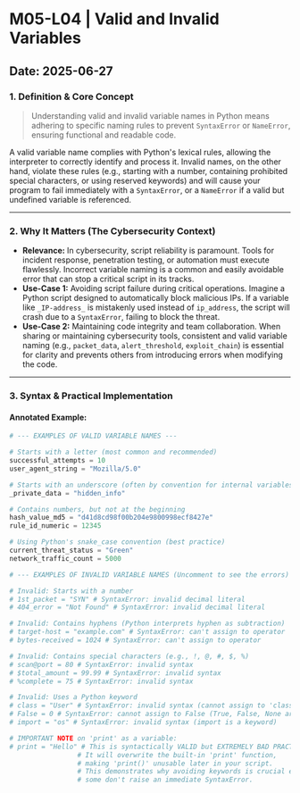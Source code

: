 # M05-L04 | Valid and Invalid Variables

**Date:** 2025-06-27
---
### 1. Definition & Core Concept
> Understanding valid and invalid variable names in Python means adhering to specific naming rules to prevent `SyntaxError` or `NameError`, ensuring functional and readable code.

A valid variable name complies with Python's lexical rules, allowing the interpreter to correctly identify and process it. Invalid names, on the other hand, violate these rules (e.g., starting with a number, containing prohibited special characters, or using reserved keywords) and will cause your program to fail immediately with a `SyntaxError`, or a `NameError` if a valid but undefined variable is referenced.

---
### 2. Why It Matters (The Cybersecurity Context)
* **Relevance:** In cybersecurity, script reliability is paramount. Tools for incident response, penetration testing, or automation must execute flawlessly. Incorrect variable naming is a common and easily avoidable error that can stop a critical script in its tracks.
* **Use-Case 1:** Avoiding script failure during critical operations. Imagine a Python script designed to automatically block malicious IPs. If a variable like `_IP-address_` is mistakenly used instead of `ip_address`, the script will crash due to a `SyntaxError`, failing to block the threat.
* **Use-Case 2:** Maintaining code integrity and team collaboration. When sharing or maintaining cybersecurity tools, consistent and valid variable naming (e.g., `packet_data`, `alert_threshold`, `exploit_chain`) is essential for clarity and prevents others from introducing errors when modifying the code.

---
### 3. Syntax & Practical Implementation
#### Annotated Example:
```python
# --- EXAMPLES OF VALID VARIABLE NAMES ---

# Starts with a letter (most common and recommended)
successful_attempts = 10
user_agent_string = "Mozilla/5.0"

# Starts with an underscore (often by convention for internal variables)
_private_data = "hidden_info"

# Contains numbers, but not at the beginning
hash_value_md5 = "d41d8cd98f00b204e9800998ecf8427e"
rule_id_numeric = 12345

# Using Python's snake_case convention (best practice)
current_threat_status = "Green"
network_traffic_count = 5000

# --- EXAMPLES OF INVALID VARIABLE NAMES (Uncomment to see the errors) ---

# Invalid: Starts with a number
# 1st_packet = "SYN" # SyntaxError: invalid decimal literal
# 404_error = "Not Found" # SyntaxError: invalid decimal literal

# Invalid: Contains hyphens (Python interprets hyphen as subtraction)
# target-host = "example.com" # SyntaxError: can't assign to operator
# bytes-received = 1024 # SyntaxError: can't assign to operator

# Invalid: Contains special characters (e.g., !, @, #, $, %)
# scan@port = 80 # SyntaxError: invalid syntax
# $total_amount = 99.99 # SyntaxError: invalid syntax
# %complete = 75 # SyntaxError: invalid syntax

# Invalid: Uses a Python keyword
# class = "User" # SyntaxError: invalid syntax (cannot assign to 'class')
# False = 0 # SyntaxError: cannot assign to False (True, False, None are reserved)
# import = "os" # SyntaxError: invalid syntax (import is a keyword)

# IMPORTANT NOTE on 'print' as a variable:
# print = "Hello" # This is syntactically VALID but EXTREMELY BAD PRACTICE.
                 # It will overwrite the built-in 'print' function,
                 # making 'print()' unusable later in your script.
                 # This demonstrates why avoiding keywords is crucial even if
                 # some don't raise an immediate SyntaxError.